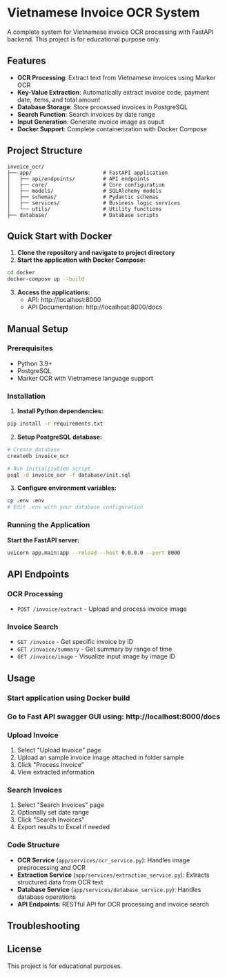 # Vietnamese Invoice OCR System

A complete system for Vietnamese invoice OCR processing with FastAPI backend.
This project is for educational purpose only.

## Features

- **OCR Processing**: Extract text from Vietnamese invoices using Marker OCR
- **Key-Value Extraction**: Automatically extract invoice code, payment date, items, and total amount
- **Database Storage**: Store processed invoices in PostgreSQL
- **Search Function**: Search invoices by date range
- **Input Generation**: Generate invoice image as ouput
- **Docker Support**: Complete containerization with Docker Compose

## Project Structure

```
invoice_ocr/
├── app/                       # FastAPI application
│   ├── api/endpoints/         # API endpoints
│   ├── core/                  # Core configuration
│   ├── models/                # SQLAlchemy models
│   ├── schemas/               # Pydantic schemas
│   ├── services/              # Business logic services
│   └── utils/                 # Utility functions
├── database/                  # Database scripts
```

## Quick Start with Docker

1. **Clone the repository and navigate to project directory**
2. **Start the application with Docker Compose:**
```bash
cd docker
docker-compose up --build
```

3. **Access the applications:**
   - API: http://localhost:8000
   - API Documentation: http://localhost:8000/docs

## Manual Setup

### Prerequisites

- Python 3.9+
- PostgreSQL
- Marker OCR with Vietnamese language support

### Installation

1. **Install Python dependencies:**
```bash
pip install -r requirements.txt
```

2. **Setup PostgreSQL database:**
```bash
# Create database
createdb invoice_ocr

# Run initialization script
psql -d invoice_ocr -f database/init.sql
```

3. **Configure environment variables:**
```bash
cp .env .env
# Edit .env with your database configuration
```

### Running the Application

**Start the FastAPI server:**
```bash
uvicorn app.main:app --reload --host 0.0.0.0 --port 8000
```

## API Endpoints

### OCR Processing
- `POST /invoice/extract` - Upload and process invoice image

### Invoice Search
- `GET /invoice` - Get specific invoice by ID
- `GET /invoice/summary` - Get summary by range of time
- `GET /invoice/image` - Visualize input image by image ID

## Usage

### Start application using Docker build

### Go to Fast API swagger GUI using: http://localhost:8000/docs

### Upload Invoice
1. Select "Upload Invoice" page
2. Upload an sample invoice image attached in folder sample
3. Click "Process Invoice"
4. View extracted information

### Search Invoices
1. Select "Search Invoices" page
2. Optionally set date range
3. Click "Search Invoices"
4. Export results to Excel if needed

### Code Structure

- **OCR Service** (`app/services/ocr_service.py`): Handles image preprocessing and OCR
- **Extraction Service** (`app/services/extraction_service.py`): Extracts structured data from OCR text
- **Database Service** (`app/services/database_service.py`): Handles database operations
- **API Endpoints**: RESTful API for OCR processing and invoice search

## Troubleshooting

## License

This project is for educational purposes.
